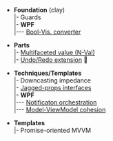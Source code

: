 + **Foundation** (clay)\
|- Guards\
|- **WPF**\
|--- [Bool-Vis. converter](readme+/bool2viz_improved.md)

+ **Parts**\
|- [Multifaceted value (N-Val)](readme+/N-Val)\
|- [Undo/Redo extension](readme+/undo-redo) 🚧

+ **Techniques/Templates**\
|- Downcasting impedance\
|- [Jagged-props interfaces](readme+/techniques/jagged-props.md)\
|- **WPF**\
|--- [Notificaton orchestration](readme+/techniques//mvvm_notification-orchestration.md)\
|--- [Model-ViewModel cohesion](readme+/techniques/mvvm_vmodel-cohesion.md)

+ **Templates**\
|- Promise-oriented MVVM



